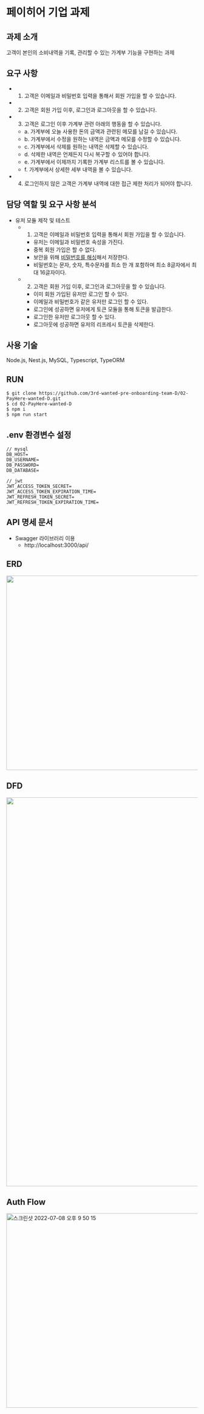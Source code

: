 # 페이히어 기업 과제

## 과제 소개
고객이 본인의 소비내역을 기록, 관리할 수 있는 가계부 기능을 구현하는 과제

## 요구 사항
- 1. 고객은 이메일과 비밀번호 입력을 통해서 회원 가입을 할 수 있습니다.
- 2. 고객은 회원 가입 이후, 로그인과 로그아웃을 할 수 있습니다.
- 3. 고객은 로그인 이후 가계부 관련 아래의 행동을 할 수 있습니다.
    - a. 가계부에 오늘 사용한 돈의 금액과 관련된 메모를 남길 수 있습니다.
    - b. 가계부에서 수정을 원하는 내역은 금액과 메모를 수정할 수 있습니다.
    - c. 가계부에서 삭제를 원하는 내역은 삭제할 수 있습니다.
    - d. 삭제한 내역은 언제든지 다시 복구할 수 있어야 합니다.
    - e. 가계부에서 이제까지 기록한 가계부 리스트를 볼 수 있습니다.
    - f. 가계부에서 상세한 세부 내역을 볼 수 있습니다.
- 4. 로그인하지 않은 고객은 가계부 내역에 대한 접근 제한 처리가 되어야 합니다.

## 담당 역할 및 요구 사항 분석
- 유저 모듈 제작 및 테스트
    - 1. 고객은 이메일과 비밀번호 입력을 통해서 회원 가입을 할 수 있습니다.
        - 유저는 이메일과 비밀번호 속성을 가진다.
        - 중복 회원 가입은 할 수 없다.
        - 보안을 위해 [비밀번호를 해싱](https://velog.io/@zooyeop/%EC%9B%90%ED%8B%B0%EB%93%9C-%ED%94%84%EB%A6%AC%EC%98%A8%EB%B3%B4%EB%94%A9-%EB%B0%B1%EC%97%94%EB%93%9C-%EC%BD%94%EC%8A%A4-2%EC%A3%BC%EC%B0%A8-%ED%9B%84%EA%B8%B0)해서 저장한다.
        - 비밀번호는 문자, 숫자, 특수문자를 최소 한 개 포함하며 최소 8글자에서 최대 16글자이다.
    - 2. 고객은 회원 가입 이후, 로그인과 로그아웃을 할 수 있습니다.
        - 이미 회원 가입된 유저만 로그인 할 수 있다.
        - 이메일과 비밀번호가 같은 유저만 로그인 할 수 있다.
        - 로그인에 성공하면 유저에게 토큰 모듈을 통해 토큰을 발급한다.
        - 로그인한 유저만 로그아웃 할 수 있다.
        - 로그아웃에 성공하면 유저의 리프레시 토큰을 삭제한다.
        
## 사용 기술
Node.js, Nest.js, MySQL, Typescript, TypeORM

## RUN
```shell
$ git clone https://github.com/3rd-wanted-pre-onboarding-team-D/02-PayHere-wanted-D.git
$ cd 02-PayHere-wanted-D
$ npm i
$ npm run start
```

## .env 환경변수 설정
```
// mysql
DB_HOST=
DB_USERNAME=
DB_PASSWORD=
DB_DATABASE=

// jwt
JWT_ACCESS_TOKEN_SECRET=
JWT_ACCESS_TOKEN_EXPIRATION_TIME=
JWT_REFRESH_TOKEN_SECRET=
JWT_REFRESH_TOKEN_EXPIRATION_TIME=
```

## API 명세 문서
- Swagger 라이브러리 이용
    - http://localhost:3000/api/
## ERD
<img src='https://user-images.githubusercontent.com/56003992/178000483-efd7e0a5-d1a3-495a-afac-129ee9d2088b.png' width=512>

## DFD
<img src='https://user-images.githubusercontent.com/56003992/178000152-fe542cdc-4ac1-4c70-b33b-66d0cba5eae5.png' width=1024>

## Auth Flow
<img width="512" alt="스크린샷 2022-07-08 오후 9 50 15" src="https://user-images.githubusercontent.com/56003992/178000996-339b1768-8092-443c-9b38-9c8c50e854b0.png">

